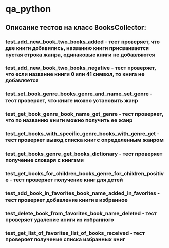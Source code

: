 # qa_python
## Описание тестов на класс BooksCollector:

### test_add_new_book_two_books_added - тест проверяет, что две книги добавились, названию книги присваивается пустая строка жанра, одинаковые книги не добавляются

### test_add_new_book_two_books_negative - тест проверяет, что если название книги 0 или 41 символ, то книга не добавляется

### test_set_book_genre_books_genre_and_name_set_genre - тест проверяет, что книге можно установить жанр

### test_get_book_genre_book_name_get_genre - тест проверяет, что по названию книги можно получить ее жанр

### test_get_books_with_specific_genre_books_with_genre_get - тест проверяет вывод списка книг с определенным жанром

### test_get_books_genre_get_books_dictionary - тест проверяет получение словаря с книгами

### test_get_books_for_children_books_genre_for_children_positive - тест проверяет получение книг для детей

### test_add_book_in_favorites_book_name_added_in_favorites - тест проверяет добавление книги в избранное

### test_delete_book_from_favorites_book_name_deleted - тест проверяет удаление книги из избранного

### test_get_list_of_favorites_list_of_books_received - тест проверяет получение списка избранных книг